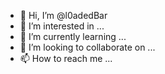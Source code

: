 - 👋 Hi, I’m @l0adedBar
- 👀 I’m interested in ...
- 🌱 I’m currently learning ...
- 💞️ I’m looking to collaborate on ...
- 📫 How to reach me ...

<!---
l0adedBar/l0adedBar is a ✨ special ✨ repository because its `README.md` (this file) appears on your GitHub profile.
You can click the Preview link to take a look at your changes.
--->
